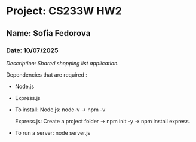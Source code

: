  # Project: CS233W HW2

## Name: Sofia Fedorova

### Date: 10/07/2025
 
  *Description: Shared shopping list application.* 

  Dependencies that are required :
 - Node.js
 - Express.js

 - To install: 
    Node.js: node-v -> npm -v

    Express.js: Create a project folder -> npm init -y -> npm install express.

 - To run a server: node server.js
